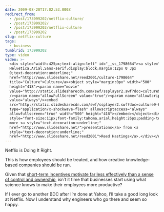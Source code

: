 ```yaml
---
date: 2009-08-28T17:02:53.000Z
redirect_from:
  - /post/173999202/netflix-culture/
  - /post/173999202/
  - /post/173999202/netflix-culture
  - /post/173999202
slug: netflix-culture
tags:
  - business
tumblrid: 173999202
type: video
video: >-
  <div style="width:425px;text-align:left" id="__ss_1798664"><a style="font:14px
  Helvetica,Arial,Sans-serif;display:block;margin:12px 0 3px
  0;text-decoration:underline;"
  href="http://www.slideshare.net/reed2001/culture-1798664"
  title="Culture">Culture</a><object style="margin:0px" width="500"
  height="418"><param name="movie"
  value="http://static.slidesharecdn.com/swf/ssplayer2.swf?doc=culture9-090801103430-phpapp02&stripped_title=culture-1798664"
  /><param name="allowFullScreen" value="true"/><param name="allowScriptAccess"
  value="always"/><embed
  src="http://static.slidesharecdn.com/swf/ssplayer2.swf?doc=culture9-090801103430-phpapp02&stripped_title=culture-1798664"
  type="application/x-shockwave-flash" allowscriptaccess="always"
  allowfullscreen="true" width="500" height="418"></embed></object><div
  style="font-size:11px;font-family:tahoma,arial;height:26px;padding-top:2px;">View
  more <a style="text-decoration:underline;"
  href="http://www.slideshare.net/">presentations</a> from <a
  style="text-decoration:underline;"
  href="http://www.slideshare.net/reed2001">Reed Hastings</a>.</div></div>
---
```

<p>Netflix is Doing It Right.</p>

<p>This is how employees should be treated, and how creative knowledge-based companies should be run.</p>

<p>Given that <a href="http://www.ted.com/talks/dan_pink_on_motivation.html">short-term incentives motivate far less effectively than a sense of control and ownership</a>, isn&rsquo;t it time that businesses start using what science knows to make their employees more productive?</p>

<p>If I ever go to another BDC after I&rsquo;m done at Yahoo, I&rsquo;ll take a good long look at Netflix.  Now I understand why engineers who go there and seem so happy.</p>
